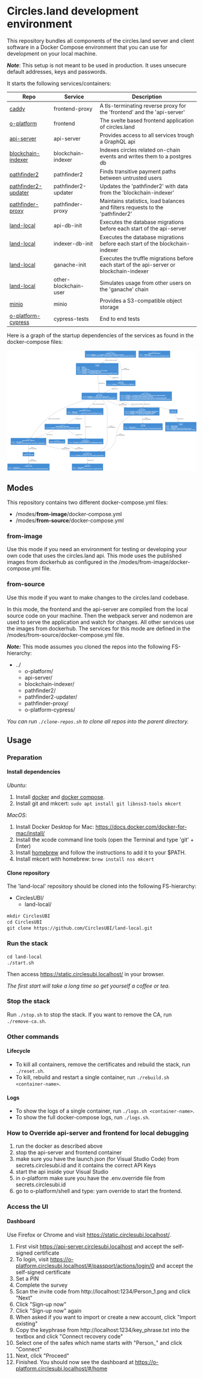 # Circles.land development environment
This repository bundles all components of the circles.land server and client software
in a Docker Compose environment that you can use for development on your local machine.

__*Note*__: This setup is not meant to be used in production.
It uses unsecure default addresses, keys and passwords.

It starts the following services/containers:

| Repo                                                                     | Service               | Description                                                                              |
|--------------------------------------------------------------------------|-----------------------|------------------------------------------------------------------------------------------|
| [caddy](https://hub.docker.com/_/caddy)                                  | frontend-proxy        | A tls-terminating reverse proxy for the 'frontend' and the 'api-server'                  |
| [o-platform](https://github.com/CirclesUBI/o-platform)                   | frontend              | The svelte based frontend application of circles.land                                    |
| [api-server](https://github.com/CirclesUBI/api-server)                   | api-server            | Provides access to all services trough a GraphQL api                                     |
| [blockchain-indexer](https://github.com/CirclesUBI/blockchain-indexer)   | blockchain-indexer    | Indexes circles related on-chain events and writes them to a postgres db                 |
| [pathfinder2](https://github.com/CirclesUBI/pathfinder2)                 | pathfinder2           | Finds transitive payment paths between untrusted users                                   | 
| [pathfinder2-updater](https://github.com/CirclesUBI/pathfinder2-updater) | pathfinder2-updater   | Updates the 'pathfinder2' with data from the 'blockchain-indexer'                        | 
| [pathfinder-proxy](https://github.com/CirclesUBI/pathfinder-proxy)       | pathfinder-proxy      | Maintains statistics, load balances and filters requests to the 'pathfinder2'            |
| [land-local](https://github.com/CirclesUBI/land-local)                   | api-db-init           | Executes the database migrations before each start of the api-server                     |
| [land-local](https://github.com/CirclesUBI/land-local)                   | indexer-db-init       | Executes the database migrations before each start of the blockchain-indexer             |
| [land-local](https://github.com/CirclesUBI/land-local)                   | ganache-init          | Executes the truffle migrations before each start of the api-server or blockchain-indexer |
| [land-local](https://github.com/CirclesUBI/land-local)                   | other-blockchain-user | Simulates usage from other users on the 'ganache' chain                                  |
| [minio](https://hub.docker.com/r/minio/minio)                            | minio                 | Provides a S3-compatible object storage                                                  |
| [o-platform-cypress](https://github.com/CirclesUBI/o-platform-cypress)   | cypress-tests         | End to end tests                                                                         |

Here is a graph of the startup dependencies of the services as found in the docker-compose files:  

![docker compose service startup dependencies](docs/diagrams/out/startup-dependencies.png)

## Modes
This repository contains two different docker-compose.yml files:
* /modes/__from-image__/docker-compose.yml
* /modes/__from-source__/docker-compose.yml

### from-image
Use this mode if you need an environment for testing or developing your own code
that uses the circles.land api. This mode uses the published images from 
dockerhub as configured in the /modes/from-image/docker-compose.yml file.

### from-source
Use this mode if you want to make changes to the circles.land codebase.  

In this mode, the frontend and the api-server are compiled from the local source code on your machine.
Then the webpack server and nodemon are used to serve the application and watch for changes.
All other services use the images from dockerhub. The services for this mode are defined 
in the /modes/from-source/docker-compose.yml file.

___Note:___ This mode assumes you cloned the repos into the following FS-hierarchy:  
* ../
  * o-platform/
  * api-server/
  * blockchain-indexer/
  * pathfinder2/
  * pathfinder2-updater/
  * pathfinder-proxy/
  * o-platform-cypress/
  
_You can run `./clone-repos.sh` to clone all repos into the parent directory._

## Usage
### Preparation
#### Install dependencies
_Ubuntu_:  
1) Install [docker](https://docs.docker.com/engine/install/ubuntu/) and [docker compose](https://docs.docker.com/compose/install/linux/).
2) Install git and mkcert: ```sudo apt install git libnss3-tools mkcert```  

_MacOS_:
1) Install Docker Desktop for Mac: https://docs.docker.com/docker-for-mac/install/
1) Install the xcode command line tools (open the Terminal and type 'git' + Enter)
2) Install [homebrew](https://brew.sh/) and follow the instructions to add it to your $PATH.
3) Install mkcert with homebrew: ```brew install nss mkcert```

#### Clone repository
The 'land-local' repository should be cloned into the following FS-hierarchy:
* CirclesUBI/
  * land-local/

```shell
mkdir CirclesUBI
cd CirclesUBI
git clone https://github.com/CirclesUBI/land-local.git
```

### Run the stack
```shell
cd land-local
./start.sh
```  
Then access https://static.circlesubi.localhost/ in your browser.

_The first start will take a long time so get yourself a coffee or tea._

### Stop the stack
Run `./stop.sh` to stop the stack. If you want to remove the CA, run `./remove-ca.sh`.  

### Other commands
#### Lifecycle
* To kill all containers, remove the certificates and rebuild the stack, run `./reset.sh`.  
* To kill, rebuild and restart a single container, run `./rebuild.sh <container-name>`.
#### Logs
* To show the logs of a single container, run `./logs.sh <container-name>`.
* To show the full docker-compose logs, run `./logs.sh`.

### How to Override api-server and frontend for local debugging
1. run the docker as described above
2. stop the api-server and frontend container
3. make sure you have the launch.json (for Visual Studio Code) from secrets.circlesubi.id and it contains the correct API Keys
4. start the api inside your Visual Studio
5. in o-platform make sure you have the .env.override file from secrets.circlesubi.id
6. go to o-platform/shell and type: yarn override to start the frontend.

### Access the UI
#### Dashboard
Use Firefox or Chrome and visit https://static.circlesubi.localhost/.

1. First visit https://api-server.circlesubi.localhost and accept the self-signed certificate
2. To login, visit https://o-platform.circlesubi.localhost/#/passport/actions/login/0 and accept the self-signed certificate
3. Set a PIN
4. Complete the survey
5. Scan the invite code from http://localhost:1234/Person_1.png and click "Next"
6. Click "Sign-up now"
7. Click "Sign-up now" again
8. When asked if you want to import or create a new account, click "Import existing"
9. Copy the keyphrase from http://localhost:1234/key_phrase.txt into the textbox and click "Connect recovery code"
10. Select one of the safes which name starts with "Person_" and click "Connect"
11. Next, click "Proceed"
12. Finished. You should now see the dashboard at https://o-platform.circlesubi.localhost/#/home
